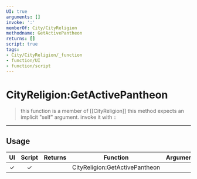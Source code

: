 ```yaml
---
UI: true
arguments: []
invoke: ':'
memberOf: City/CityReligion
methodname: GetActivePantheon
returns: []
script: true
tags:
- City/CityReligion/_function
- function/UI
- function/script
---
```

# CityReligion:GetActivePantheon
> this function is a member of [[CityReligion]]
> this method expects an implicit "self" argument. invoke it with `:`
-----
## Usage
|  UI | Script | Returns | Function | Arguments |
|:---:|:------:|-------:|:--------:|:---------|
|✓|✓||CityReligion:GetActivePantheon||
